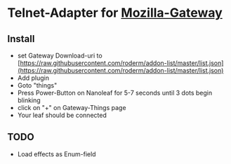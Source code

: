 # Telnet-Adapter for [Mozilla-Gateway](https://github.com/mozilla-iot/gateway)

## Install
- set Gateway Download-uri to [https://raw.githubusercontent.com/roderm/addon-list/master/list.json](https://raw.githubusercontent.com/roderm/addon-list/master/list.json)
- Add plugin
- Goto "things"
- Press Power-Button on Nanoleaf for 5-7 seconds until 3 dots begin blinking
- click on "+" on Gateway-Things page
- Your leaf should be connected

## TODO
- Load effects as Enum-field